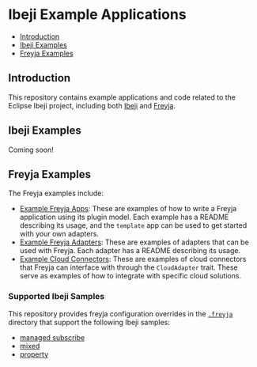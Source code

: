 # Ibeji Example Applications

- [Introduction](#introduction)
- [Ibeji Examples](#ibeji-examples)
- [Freyja Examples](#freyja-examples)

## Introduction

This repository contains example applications and code related to the Eclipse Ibeji project, including both [Ibeji](https://github.com/eclipse-ibeji/ibeji) and [Freyja](https://github.com/eclipse-ibeji/freyja).

## Ibeji Examples

Coming soon!

## Freyja Examples

The Freyja examples include:

- [Example Freyja Apps](./freyja_apps/): These are examples of how to write a Freyja application using its plugin model. Each example has a README describing its usage, and the `template` app can be used to get started with your own adapters.
- [Example Freyja Adapters](./freyja_adapters/): These are examples of adapters that can be used with Freyja. Each adapter has a README describing its usage.
- [Example Cloud Connectors](./cloud_connectors/): These are examples of cloud connectors that Freyja can interface with through the `CloudAdapter` trait. These serve as examples of how to integrate with specific cloud solutions.

### Supported Ibeji Samples

This repository provides freyja configuration overrides in the [`.freyja`](.freyja/) directory that support the following Ibeji samples:

- [managed subscribe](https://github.com/eclipse-ibeji/ibeji/tree/main/samples/managed_subscribe)
- [mixed](https://github.com/eclipse-ibeji/ibeji/tree/main/samples/mixed)
- [property](https://github.com/eclipse-ibeji/ibeji/tree/main/samples/property)

